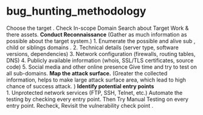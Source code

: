 # bug_hunting_methodology
Choose the target .
Check In-scope Domain
Search about Target Work & there assets.
**Conduct Reconnaissance**
     (Gather as much information as possible about the target system.)
    1. Enumerate the possible and alive sub , child or siblings domains .
    2. Technical details (server type, software versions, dependencies)
    3. Network configuration (firewalls, routing tables, DNS)
    4. Publicly available information (whois, SSL/TLS certificates, source code)
    5. Social media and other online presence
Give time and try to test on all sub-domains.
**Map the attack surface.** (Greater the collected information, helps to make large attack surface area, which lead to high chance of success attack. )
**Identify potential entry points**  
    1. Unprotected network services (FTP, SSH, Telnet, etc.)
Automate the testing by checking every entry point.
Then Try Manual Testing on every entry point.
Recheck, Revisit the vulnerability check point .
